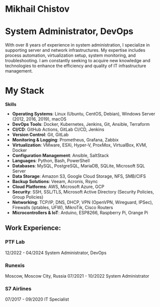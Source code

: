 # **Mikhail Chistov**

# **System Administrator, DevOps**

With over 8 years of experience in system administration, I specialize in supporting server and network infrastructures. My expertise includes process automation, virtualization setup, system monitoring, and troubleshooting. I am constantly seeking to acquire new knowledge and technologies to enhance the efficiency and quality of IT infrastructure management.

# My Stack

**Skills**

- **Operating Systems**: Linux (Ubuntu, CentOS, Debian), Windows Server (2012, 2016, 2019), macOS
- **DevOps Tools**: Docker, Kubernetes, Jenkins, Git, Ansible, Terraform
- **CI/CD**: GitHub Actions, GitLab CI/CD, Jenkins
- **Version Control**: Git, GitLab
- **Monitoring & Logging**: Prometheus, Grafana, Zabbix
- **Virtualization**: VMware, ESXi, Hyper-V, ProxMox, VirtualBox, KVM, Docker
- **Configuration Management**: Ansible, SaltStack
- **Languages**: Python, Bash, PowerShell
- **Databases**: MySQL, PostgreSQL, MariaDB, SQLite, Microsoft SQL Server
- **Data Storage**: Amazon S3, Google Cloud Storage, NFS, SMB/CIFS
- **Backup Solutions**: Veeam, Acronis, Rsync
- **Cloud Platforms**: AWS, Microsoft Azure, GCP
- **Security**: SSH, SSL/TLS, Microsoft Active Directory (Security Policies, Group Policies)
- **Networking**: TCP/IP, DNS, DHCP, VPN (OpenVPN, Wireguard, IPSec), Firewalls (iptables, UFW), MikroTik, Cisco Routers
- **Microcontrollers & IoT**: Arduino, ESP8266, Raspberry Pi, Orange Pi

## **Work Experience:**

### PTF Lab

12/2022 - 04/2024
System Administrator, DevOps

### Runexis

Moscow, Moscow City, Russia
07/2021 - 10/2022
System Administrator

### S7 Airlines

07/2017 - 09/2020
IT Specialist
